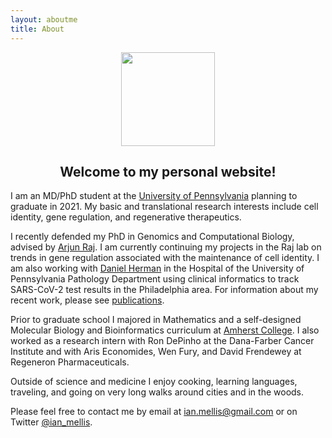 ```yaml
---
layout: aboutme
title: About
---
```

<p align="center">
<img src="{{ site.baseurl }}static/img/{{ site.avatar }}" style="width:150px;" />
</p>

## <center> Welcome to my personal website!</center>

I am an MD/PhD student at the [University of Pennsylvania](https://www.med.upenn.edu/mstp/) planning to graduate in 2021. My basic and translational research interests include cell identity, gene regulation, and regenerative therapeutics.

I recently defended my PhD in Genomics and Computational Biology, advised by [Arjun Raj](https://rajlab.seas.upenn.edu). I am currently continuing my projects in the Raj lab on trends in gene regulation associated with the maintenance of cell identity. I am also working with [Daniel Herman](https://www.med.upenn.edu/hermanlab/) in the Hospital of the University of Pennsylvania Pathology Department using clinical informatics to track SARS-CoV-2 test results in the Philadelphia area. For information about my recent work, please see [publications](publications.html). 

Prior to graduate school I majored in Mathematics and a self-designed Molecular Biology and Bioinformatics curriculum at [Amherst College](https://www.amherst.edu/academiclife/departments). I also worked as a research intern with Ron DePinho at the Dana-Farber Cancer Institute and with Aris Economides, Wen Fury, and David Frendewey at Regeneron Pharmaceuticals.

Outside of science and medicine I enjoy cooking, learning languages, traveling, and going on very long walks around cities and in the woods.

Please feel free to contact me by email at <ian.mellis@gmail.com> or on Twitter [@ian_mellis](https://twitter.com/ian_mellis).

